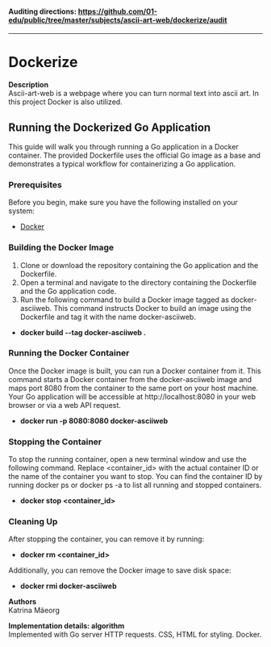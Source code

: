 #### Auditing directions: https://github.com/01-edu/public/tree/master/subjects/ascii-art-web/dockerize/audit #### 

---  

# Dockerize

**Description**  
Ascii-art-web is a webpage where you can turn normal text into ascii art. In this project Docker is also utilized.

## Running the Dockerized Go Application ##
This guide will walk you through running a Go application in a Docker container. The provided Dockerfile uses the official Go image as a base and demonstrates a typical workflow for containerizing a Go application.

### Prerequisites ###
Before you begin, make sure you have the following installed on your system:  
- [Docker](https://www.docker.com/get-started/)

### Building the Docker Image ###
1. Clone or download the repository containing the Go application and the Dockerfile.
2. Open a terminal and navigate to the directory containing the Dockerfile and the Go application code.
3. Run the following command to build a Docker image tagged as docker-asciiweb. This command instructs Docker to build an image using the Dockerfile and tag it with the name docker-asciiweb. 
- **docker build --tag docker-asciiweb .**

### Running the Docker Container ###
Once the Docker image is built, you can run a Docker container from it. This command starts a Docker container from the docker-asciiweb image and maps port 8080 from the container to the same port on your host machine. Your Go application will be accessible at http://localhost:8080 in your web browser or via a web API request.
- **docker run -p 8080:8080 docker-asciiweb**

### Stopping the Container ###
To stop the running container, open a new terminal window and use the following command. Replace <container_id> with the actual container ID or the name of the container you want to stop. You can find the container ID by running docker ps or docker ps -a to list all running and stopped containers.
- **docker stop <container_id>**

### Cleaning Up ###
After stopping the container, you can remove it by running:
- **docker rm <container_id>**

Additionally, you can remove the Docker image to save disk space:
- **docker rmi docker-asciiweb**

**Authors**  
Katrina Mäeorg

**Implementation details: algorithm**  
Implemented with Go server HTTP requests. CSS, HTML for styling. Docker.